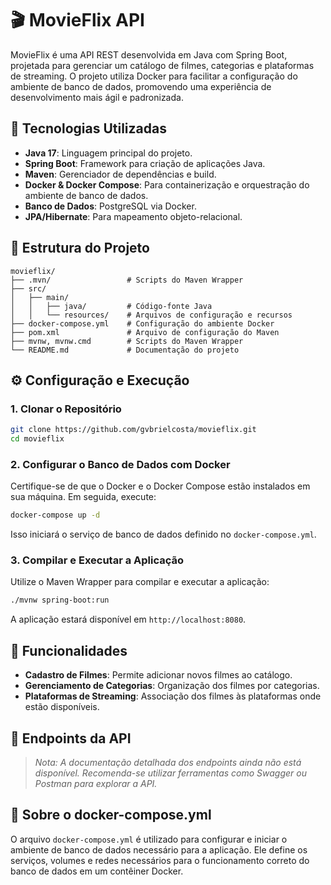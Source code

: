 # 🎬 MovieFlix API

MovieFlix é uma API REST desenvolvida em Java com Spring Boot, projetada para gerenciar um catálogo de filmes, categorias e plataformas de streaming. O projeto utiliza Docker para facilitar a configuração do ambiente de banco de dados, promovendo uma experiência de desenvolvimento mais ágil e padronizada.

## 🚀 Tecnologias Utilizadas

- **Java 17**: Linguagem principal do projeto.
- **Spring Boot**: Framework para criação de aplicações Java.
- **Maven**: Gerenciador de dependências e build.
- **Docker & Docker Compose**: Para containerização e orquestração do ambiente de banco de dados.
- **Banco de Dados**: PostgreSQL via Docker.
- **JPA/Hibernate**: Para mapeamento objeto-relacional.

## 📁 Estrutura do Projeto

```
movieflix/
├── .mvn/                 # Scripts do Maven Wrapper
├── src/
│   ├── main/
│   │   ├── java/         # Código-fonte Java
│   │   └── resources/    # Arquivos de configuração e recursos
├── docker-compose.yml    # Configuração do ambiente Docker
├── pom.xml               # Arquivo de configuração do Maven
├── mvnw, mvnw.cmd        # Scripts do Maven Wrapper
└── README.md             # Documentação do projeto
```

## ⚙️ Configuração e Execução

### 1. Clonar o Repositório

```bash
git clone https://github.com/gvbrielcosta/movieflix.git
cd movieflix
```

### 2. Configurar o Banco de Dados com Docker

Certifique-se de que o Docker e o Docker Compose estão instalados em sua máquina. Em seguida, execute:

```bash
docker-compose up -d
```

Isso iniciará o serviço de banco de dados definido no `docker-compose.yml`.

### 3. Compilar e Executar a Aplicação

Utilize o Maven Wrapper para compilar e executar a aplicação:

```bash
./mvnw spring-boot:run
```

A aplicação estará disponível em `http://localhost:8080`.

## 📌 Funcionalidades

- **Cadastro de Filmes**: Permite adicionar novos filmes ao catálogo.
- **Gerenciamento de Categorias**: Organização dos filmes por categorias.
- **Plataformas de Streaming**: Associação dos filmes às plataformas onde estão disponíveis.

## 🔧 Endpoints da API

> *Nota: A documentação detalhada dos endpoints ainda não está disponível. Recomenda-se utilizar ferramentas como Swagger ou Postman para explorar a API.*

## 🐳 Sobre o docker-compose.yml

O arquivo `docker-compose.yml` é utilizado para configurar e iniciar o ambiente de banco de dados necessário para a aplicação. Ele define os serviços, volumes e redes necessários para o funcionamento correto do banco de dados em um contêiner Docker.


